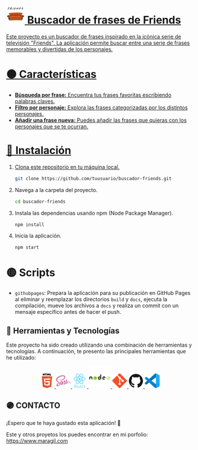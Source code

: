 # <a href="https://friends-phrase-search-engine.maragil.com/" target="_blank" rel="noreferrer"> <img src="src/img/sofa.jpg" alt="logo" width="50" height="50"/> Buscador de frases de Friends

Este proyecto es un buscador de frases inspirado en la icónica serie de televisión "Friends". 
La aplicación permite buscar entre una serie de frases memorables y divertidas de los personajes.

# 🟠 Características

- **Búsqueda por frase:** Encuentra tus frases favoritas escribiendo palabras claves.
- **Filtro por personaje:** Explora las frases categorizadas por los distintos personajes.
- **Añadir una frase nueva:** Puedes añadir las frases que quieras con los personajes que se te ocurran.

# 🔵 Instalación

1. Clona este repositorio en tu máquina local.
   ```bash
   git clone https://github.com/tuusuario/buscador-friends.git
   ```
2. Navega a la carpeta del proyecto.
   ```bash
   cd buscador-friends
   ```
3. Instala las dependencias usando npm (Node Package Manager).
    ```bash
    npm install
    ```
4. Inicia la aplicación.
    ```bash
    npm start
    ```

# 🟡 Scripts

- `githubpages`: Prepara la aplicación para su publicación en GitHub Pages al eliminar y reemplazar los directorios `build` y `docs`, ejecuta la compilación, mueve los archivos a `docs` y realiza un commit con un mensaje específico antes de hacer el push.

## 🔴 Herramientas y Tecnologías

Este proyecto ha sido creado utilizando una combinación de herramientas y tecnologías. A continuación, te presento las principales herramientas que he utilizado:

<p align= 'center'>
<a href="https://www.w3schools.com/html/" target="_blank" rel="noreferrer"> <img src="https://raw.githubusercontent.com/devicons/devicon/master/icons/html5/html5-original-wordmark.svg" alt="html5" width="40" height="40"/> </a>
 <a href="https://sass-lang.com" target="_blank" rel="noreferrer"> <img src="https://raw.githubusercontent.com/devicons/devicon/master/icons/sass/sass-original.svg" alt="sass" width="40" height="40"/> </a> 
 <a href="https://reactjs.org/" target="_blank" rel="noreferrer"> <img src="https://raw.githubusercontent.com/devicons/devicon/master/icons/react/react-original-wordmark.svg" alt="react" width="40" height="40"/> </a>
 <a href="https://nodejs.org" target="_blank" rel="noreferrer"> <img src="https://raw.githubusercontent.com/devicons/devicon/master/icons/nodejs/nodejs-original-wordmark.svg" alt="nodejs" width="60" height="60"/> </a>
 <a href="https://git-scm.com/" target="_blank" rel="noreferrer"> <img src="https://raw.githubusercontent.com/devicons/devicon/master/icons/git/git-original.svg" alt="git" width="40" height="40"/> </a>  
 <a href="https://github.com/" target="_blank" rel="noreferrer"> <img src="https://raw.githubusercontent.com/devicons/devicon/master/icons/github/github-original.svg" width="40" height="40"/> </a>
 <a href="https://code.visualstudio.com/" target="_blank" rel="noreferrer"> <img src="https://raw.githubusercontent.com/devicons/devicon/master/icons/vscode/vscode-original.svg" alt="vscode" width="40" height="40"/> </a>
</p>

## 🟣 CONTACTO
¡Espero que te haya gustado esta aplicación! 💚

Este y otros proyetos los puedes encontrar en mi porfolio: <https://www.maragil.com> 

<!--<a href="https://www.maragil.com" target="_blank" rel="noreferrer"> <img src="images/porfolio(tiny).png" alt="html5" width="300" height="150"/>-->
